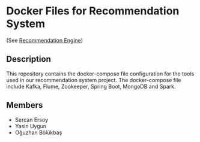 # Docker Files for Recommendation System
(See [Recommendation Engine](https://github.com/sercanersoy/recom-engine))

## Description
This repository contains the docker-compose file configuration for the tools used in our recommendation system project. The docker-compose file include Kafka, Flume, Zookeeper, Spring Boot, MongoDB and Spark.

## Members
- Sercan Ersoy
- Yasin Uygun
- Oğuzhan Bölükbaş

